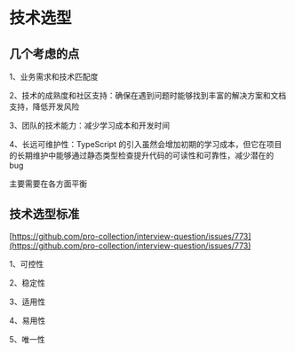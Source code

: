 # 技术选型

## 几个考虑的点

1、业务需求和技术匹配度

2、技术的成熟度和社区支持：确保在遇到问题时能够找到丰富的解决方案和文档支持，降低开发风险

3、团队的技术能力：减少学习成本和开发时间

4、长远可维护性：TypeScript 的引入虽然会增加初期的学习成本，但它在项目的长期维护中能够通过静态类型检查提升代码的可读性和可靠性，减少潜在的 bug

主要需要在各方面平衡


## 技术选型标准

[https://github.com/pro-collection/interview-question/issues/773](https://github.com/pro-collection/interview-question/issues/773)

1、可控性

2、稳定性

3、适用性

4、易用性

5、唯一性